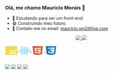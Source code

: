 ### Olá, me chamo Mauricio Morais 👋

- 🌱 Estudando para ser um front-end.
- 😁 Construindo meu futuro.
- 💬 Contate-me no email: mauricio.sm2@live.com

<div align="center">
  <a href="https://github.com/mauricioomorais">
  <img height="160em" src="https://github-readme-stats.vercel.app/api?username=mauricioomorais&show_icons=true&theme=highcontrast&include_all_commits=true&count_private=true"/>
    <img height="160em" src="https://github-readme-stats.vercel.app/api/top-langs/?username=mauricioomorais&layout=compact&langs_count=7&theme=highcontrast"/>
</div>

<div style="display: inline_block"><br>
  <img align="center" alt="mau-Js" height="30" width="40" src="https://raw.githubusercontent.com/devicons/devicon/master/icons/javascript/javascript-plain.svg">
  <img align="center" alt="mau-React" height="30" width="40" src="https://raw.githubusercontent.com/devicons/devicon/master/icons/react/react-original.svg">
  <img align="center" alt="mau-HTML" height="30" width="40" src="https://raw.githubusercontent.com/devicons/devicon/master/icons/html5/html5-original.svg">
  <img align="center" alt="mau-CSS" height="30" width="40" src="https://raw.githubusercontent.com/devicons/devicon/master/icons/css3/css3-original.svg">
</div>
  
  ##
  
  <div> 
  <a href="https://www.instagram.com/mauricioomorais/" target="_blank"><img src="https://img.shields.io/badge/-Instagram-%23E4405F?style=for-the-badge&logo=instagram&logoColor=white" target="_blank"></a>
  <a href="https://www.linkedin.com/in/mauricio-morais-026207213/" target="_blank"><img src="https://img.shields.io/badge/-LinkedIn-%230077B5?style=for-the-badge&logo=linkedin&logoColor=white" target="_blank"></a>
  <a href="https://api.whatsapp.com/send?phone=5553981314084&text=Ol%C3%A1" target="_blank"><img src="https://img.shields.io/badge/WhatsApp-25D366?style=for-the-badge&logo=whatsapp&logoColor=white" target="_blank"></a>
  <a href="https://www.facebook.com/mauriciomorais2012" target="_blank"><img src="https://img.shields.io/badge/Facebook-1877F2?style=for-the-badge&logo=facebook&logoColor=white" target="_blank"></a>
</div> 

